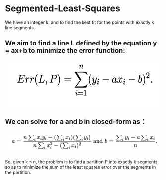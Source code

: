 # Segmented-Least-Squares

We have an integer k, and to find the best fit for the points with exactly k line segments.

## We aim to find a line L defined by the equation y = ax+b to minimize the error function:
<img src="https://github.com/ChingSsuyuan/Segmented-Least-Squares/blob/61890db5f015f014bfef2b78469d9710cdc5042b/Photos/P2.png" width="600" height="150">

## We can solve for a and b in closed-form as：
![2](https://github.com/ChingSsuyuan/Segmented-Least-Squares/blob/61890db5f015f014bfef2b78469d9710cdc5042b/Photos/P3.png)

So, given k ≤ n, the problem is to find a partition P into exactly k segments so as to minimize the sum of the least squares error over the segments in the partition. 
